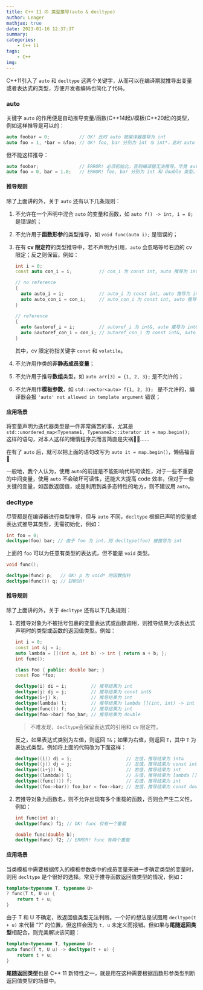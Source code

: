 ```yaml
---
title: C++ 11 の 类型推导(auto & decltype)
author: Leager
mathjax: true
date: 2023-01-16 12:37:37
summary:
categories:
    - C++ 11
tags:
    - C++
img:
---
```


C++11引入了 `auto` 和 `decltype` 这两个关键字，从而可以在编译期就推导出变量或者表达式的类型，方便开发者编码也简化了代码。

<!--more-->

### auto

关键字 `auto` 的作用便是自动推导变量/函数(C++14起)/模板(C++20起)的类型，例如这样推导是可以的：

```c++
auto foobar = 0;           // OK! 此时 auto 被编译器推导为 int
auto foo = 1, *bar = &foo; // OK! foo, bar 分别为 int 与 int*，此时 auto 被推导为 int（若将 * 删去则报错）
```

但不能这样推导：

```c++
auto foobar;               // ERROR! 必须初始化，否则编译器无法推导。毕竟 auto 只是一个占位符，不能真正代替数据类型进行声明
auto foo = 0, bar = 1.0;   // ERROR! foo, bar 分别为 int 和 double 类型，auto 会产生二义性，非良构
```

#### 推导规则

除了上面讲的外，关于 `auto` 还有以下几条规则：

1. 不允许在一个声明中混合 `auto` 的变量和函数，如 `auto f() -> int, i = 0;` 是错误的；

2. 不允许用于**函数形参**的类型推导，如 `void func(auto i);` 是错误的；

3. 在有 **cv 限定符**的类型推导中，若不声明为引用，`auto` 会忽略等号右边的 cv 限定；反之则保留。例如：

    ```c++
    int i = 0;
    const auto con_i = i;          // con_i 为 const int, auto 推导为 int
    
    // no reference
    {
      auto auto_i = i;             // auto_i 为 const int, auto 推导为 int
      auto auto_con_i = con_i;     // auto_con_i 为 const int, auto 推导为 int
    }
    
    // reference
    {
      auto &autoref_i = i;         // autoref_i 为 int&, auto 推导为 int&
      auto &autoref_con_i = con_i; // autoref_con_i 为 const int&, auto 推导为 const int&
    }
    ```

    其中，cv 限定符指关键字 `const` 和 `volatile`。

4. 不允许用作类的**非静态成员变量**；

5. 不允许用于推导**数组**类型，如 `auto arr[3] = {1, 2, 3};` 是不允许的；

6. 不允许用作**模板参数**，如 `std::vector<auto> f{1, 2, 3}; ` 是不允许的，编译器会报 `'auto' not allowed in template argument` 错误；

#### 应用场景

将变量声明为迭代器类型是一件非常痛苦的事，尤其是 `std::unordered_map<Typename1, Typename2>::iterator it = map.begin();` 这样的语句，对本人这样的懒惰程序员而言简直是灾祸🤦‍♂️……

在有了 `auto` 后，就可以把上面的语句改写为 `auto it = map.begin()`，懒癌福音🥰

一般地，我个人认为，使用 `auto`的前提是不能影响代码可读性，对于一些不重要的中间变量，使用 `auto` 不会破坏可读性，还能大大提高 code 效率，但对于一些关键的变量，如函数返回值，或是利用到类多态特性的地方，则不建议用 `auto`。

### decltype

尽管都是在编译器进行类型推导，但与 `auto` 不同，`decltype` 根据已声明的变量或表达式推导其类型，无需初始化，例如：

```c++
int foo = 0;
decltype(foo) bar; // 由于 foo 为 int，则 decltype(foo) 被推导为 int
```

上面的 `foo` 可以为任意有类型的表达式，但不能是 `void` 类型。

```c++
void func();

decltype(func) p;   // OK! p 为 void* 的函数指针
decltype(func()) q; // ERROR!
```

#### 推导规则

除了上面讲的外，关于 `decltype` 还有以下几条规则：

1. 若推导对象为不被括号包裹的变量表达式或函数调用，则推导结果为该表达式声明时的类型或函数的返回值类型。例如：

    ```c++
    int i = 0;
    const int &j = i;
    auto lambda = [](int a, int b) -> int { return a + b; };
    int func();
    
    class Foo { public: double bar; }
    const Foo *foo;
    
    decltype(i) di = i;         // 推导结果为 int
    decltype(j) dj = j;         // 推导结果为 const int&
    decltype(i+j) k;            // 推导结果为 int
    decltype(lambda) l;         // 推导结果为 lambda [](int, int) -> int
    decltype(func()) f;         // 推导结果为 int
    decltype(foo->bar) foo_bar; // 推导结果为 double
    ```

    > 不难发现，`decltype`会保留表达式的引用和 cv 限定符。

    反之，如果表达式类别为左值，则返回 `T&`；如果为右值，则返回 `T`，其中 `T` 为表达式类型。例如将上面的代码改为下面这样：

    ```c++
    decltype((i)) di = i;                    // 左值，推导结果为 int&
    decltype((j)) dj = j;                    // 左值。推导结果为 const int&
    decltype((i+j)) k;                       // 右值，推导结果为 int
    decltype((lambda)) l;                    // 左值，推导结果为 lambda [](int, int) -> int&
    decltype((func())) f;                    // 右值，推导结果为 int
    decltype((foo->bar)) foo_bar = foo->bar; // 左值，推导结果为 const double&
    ```

2. 若推导对象为函数名，则不允许出现有多个重载的函数，否则会产生二义性，例如：

    ```c++
    int func(int a);
    decltype(func) f1; // OK! func 仅有一个重载
    
    double func(double b);
    decltype(func) f2; // ERROR! func 有两个重载
    ```

#### 应用场景

当类模板中需要根据传入的模板参数类中的成员变量来进一步确定类型的变量时，则用 `decltype` 是个很好的选择。常见于推导函数返回值类型的情况，例如：

```c++
template<typename T, typename U>
? func(T t, U u) {
    return t + u;
}
```

由于 T 和 U 不确定，故返回值类型无法判断。一个好的想法是试图用 `decltype(t + u)` 来代替 “?” 的位置，但这样会因为 `t, u` 未定义而报错。但如果与**尾随返回类型**相配合，则完美解决该问题：

```c++
template<typename T, typename U>
auto func(T t, U u) -> decltype(t + u) {
    return t + u;
}
```

**尾随返回类型**也是 C++ 11 新特性之一，就是用在这种需要根据函数形参类型判断返回值类型的场景中。 
